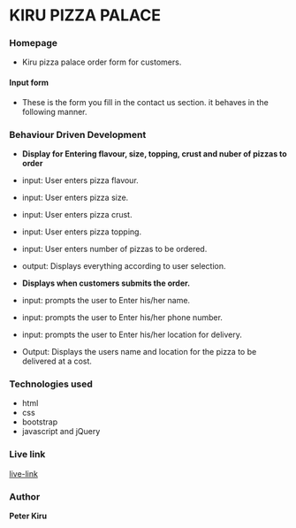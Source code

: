 # KIRU PIZZA PALACE

### Homepage

- Kiru pizza palace order form for customers.

#### Input form

- These is the form you fill in the contact us section. it behaves in the following manner.

### Behaviour Driven Development

- **Display for Entering flavour, size, topping, crust and nuber of pizzas to order**
- input: User enters pizza flavour.
- input: User enters pizza size.
- input: User enters pizza crust.
- input: User enters pizza topping.
- input: User enters number of pizzas to be ordered.
- output: Displays everything according to user selection.

- **Displays when customers submits the order.**
- input: prompts the user to Enter his/her name.
- input: prompts the user to Enter his/her phone number.
- input: prompts the user to Enter his/her location for delivery.
- Output: Displays the users name and location for the pizza to be delivered at a cost.

### Technologies used

- html
- css
- bootstrap
- javascript and jQuery
### Live link
[live-link]()
### Author

**Peter Kiru**
